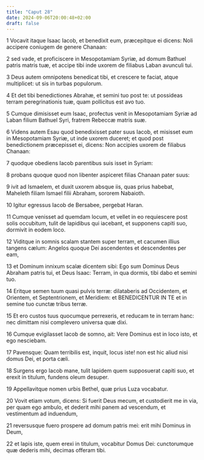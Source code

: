 ```yaml
---
title: "Caput 28"
date: 2024-09-06T20:00:48+02:00
draft: false
---
```



1 Vocavit itaque Isaac Iacob, et benedixit eum, præcepitque ei dicens: Noli accipere coniugem de genere Chanaan:

2 sed vade, et proficiscere in Mesopotamiam Syriæ, ad domum Bathuel patris matris tuæ, et accipe tibi inde uxorem de filiabus Laban avunculi tui.

3 Deus autem omnipotens benedicat tibi, et crescere te faciat, atque multiplicet: ut sis in turbas populorum.

4 Et det tibi benedictiones Abrahæ, et semini tuo post te: ut possideas terram peregrinationis tuæ, quam pollicitus est avo tuo.

5 Cumque dimisisset eum Isaac, profectus venit in Mesopotamiam Syriæ ad Laban filium Bathuel Syri, fratrem Rebeccæ matris suæ.

6 Videns autem Esau quod benedixisset pater suus Iacob, et misisset eum in Mesopotamiam Syriæ, ut inde uxorem duceret; et quod post benedictionem præcepisset ei, dicens: Non accipies uxorem de filiabus Chanaan:

7 quodque obediens Iacob parentibus suis isset in Syriam:

8 probans quoque quod non libenter aspiceret filias Chanaan pater suus:

9 ivit ad Ismaelem, et duxit uxorem absque iis, quas prius habebat, Maheleth filiam Ismael filii Abraham, sororem Nabaioth.

10 Igitur egressus Iacob de Bersabee, pergebat Haran.

11 Cumque venisset ad quemdam locum, et vellet in eo requiescere post solis occubitum, tulit de lapidibus qui iacebant, et supponens capiti suo, dormivit in eodem loco.

12 Viditque in somnis scalam stantem super terram, et cacumen illius tangens cælum: Angelos quoque Dei ascendentes et descendentes per eam,

13 et Dominum innixum scalæ dicentem sibi: Ego sum Dominus Deus Abraham patris tui, et Deus Isaac: Terram, in qua dormis, tibi dabo et semini tuo.

14 Eritque semen tuum quasi pulvis terræ: dilataberis ad Occidentem, et Orientem, et Septentrionem, et Meridiem: et BENEDICENTUR IN TE et in semine tuo cunctæ tribus terræ.

15 Et ero custos tuus quocumque perrexeris, et reducam te in terram hanc: nec dimittam nisi complevero universa quæ dixi.

16 Cumque evigilasset Iacob de somno, ait: Vere Dominus est in loco isto, et ego nesciebam.

17 Pavensque: Quam terribilis est, inquit, locus iste! non est hic aliud nisi domus Dei, et porta cæli.

18 Surgens ergo Iacob mane, tulit lapidem quem supposuerat capiti suo, et erexit in titulum, fundens oleum desuper.

19 Appellavitque nomen urbis Bethel, quæ prius Luza vocabatur.

20 Vovit etiam votum, dicens: Si fuerit Deus mecum, et custodierit me in via, per quam ego ambulo, et dederit mihi panem ad vescendum, et vestimentum ad induendum,

21 reversusque fuero prospere ad domum patris mei: erit mihi Dominus in Deum,

22 et lapis iste, quem erexi in titulum, vocabitur Domus Dei: cunctorumque quæ dederis mihi, decimas offeram tibi.

